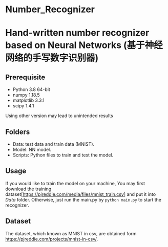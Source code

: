 # Number_Recognizer
# Hand-written number recognizer based on Neural Networks (基于神经网络的手写数字识别器)

## Prerequisite
- Python 3.8 64-bit
- numpy 1.18.5
- matplotlib 3.3.1
- scipy 1.4.1

Using other version may lead to unintended results

## Folders
- Data: test data and train data (MNIST).
- Model: NN model.
- Scripts: Python files to train and test the model.

## Usage
If you would like to train the model on your machine, You may first download the training dataset[https://pjreddie.com/media/files/mnist_train.csv] and put it into *Data* folder. Otherwise, just run the main.py by `python main.py` to start the recognizer.


## Dataset

The dataset, which known as MNIST in csv, are obtained form https://pjreddie.com/projects/mnist-in-csv/.